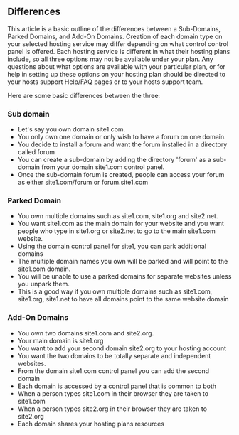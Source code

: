 <!-- Filename: What_is_the_difference_between_a_Sub-Domain,_Parked_Domain_and_an_Add-On_Domain%3F / Display title: Sub-Domains, Parked Domains and Add-On Domains -->

## Differences

This article is a basic outline of the differences between a
Sub-Domains, Parked Domains, and Add-On Domains. Creation of each domain
type on your selected hosting service may differ depending on what
control control panel is offered. Each hosting service is different in
what their hosting plans include, so all three options may not be
available under your plan. Any questions about what options are
available with your particular plan, or for help in setting up these
options on your hosting plan should be directed to your hosts support
Help/FAQ pages or to your hosts support team.

Here are some basic differences between the three:

### Sub domain

- Let's say you own domain site1.com.
- You only own one domain or only wish to have a forum on one domain.
- You decide to install a forum and want the forum installed in a
  directory called forum
- You can create a sub-domain by adding the directory 'forum' as a
  sub-domain from your domain site1.com control panel.
- Once the sub-domain forum is created, people can access your forum as
  either site1.com/forum or forum.site1.com

### Parked Domain

- You own multiple domains such as site1.com, site1.org and site2.net.
- You want site1.com as the main domain for your website and you want
  people who type in site1.org or site2.net to go to the main site1.com
  website.
- Using the domain control panel for site1, you can park additional
  domains
- The multiple domain names you own will be parked and will point to the
  site1.com domain.
- You will be unable to use a parked domains for separate websites
  unless you unpark them.
- This is a good way if you own multiple domains such as site1.com,
  site1.org, site1.net to have all domains point to the same website
  domain

### Add-On Domains

- You own two domains site1.com and site2.org.
- Your main domain is site1.org
- You want to add your second domain site2.org to your hosting account
- You want the two domains to be totally separate and independent
  websites.
- From the domain site1.com control panel you can add the second domain
- Each domain is accessed by a control panel that is common to both
- When a person types site1.com in their browser they are taken to
  site1.com
- When a person types site2.org in their browser they are taken to
  site2.org
- Each domain shares your hosting plans resources
